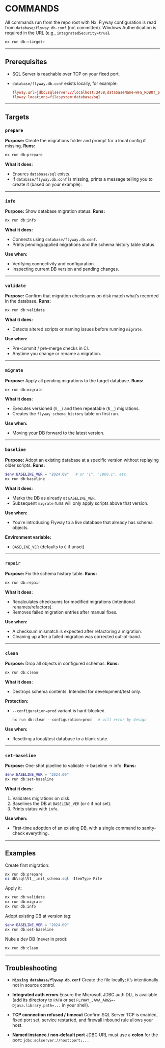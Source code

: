 # COMMANDS

All commands run from the repo root with Nx.
Flyway configuration is read from `database/flyway.db.conf` (not committed).
Windows Authentication is required in the URL (e.g., `integratedSecurity=true`).

```powershell
nx run db:<target>
```

---

## Prerequisites

- SQL Server is reachable over TCP on your fixed port.
- `database/flyway.db.conf` exists locally, for example:

  ```conf
  flyway.url=jdbc:sqlserver://localhost:2458;databaseName=WFG_ROBOT_SYSAPV;encrypt=true;trustServerCertificate=true;integratedSecurity=true
  flyway.locations=filesystem:database/sql
  ```

---

## Targets

### `prepare`

**Purpose:** Create the migrations folder and prompt for a local config if missing.
**Runs:**

```powershell
nx run db:prepare
```

**What it does:**

- Ensures `database/sql` exists.
- If `database/flyway.db.conf` is missing, prints a message telling you to create it (based on your example).

---

### `info`

**Purpose:** Show database migration status.
**Runs:**

```powershell
nx run db:info
```

**What it does:**

- Connects using `database/flyway.db.conf`.
- Prints pending/applied migrations and the schema history table status.

**Use when:**

- Verifying connectivity and configuration.
- Inspecting current DB version and pending changes.

---

### `validate`

**Purpose:** Confirm that migration checksums on disk match what’s recorded in the database.
**Runs:**

```powershell
nx run db:validate
```

**What it does:**

- Detects altered scripts or naming issues before running `migrate`.

**Use when:**

- Pre-commit / pre-merge checks in CI.
- Anytime you change or rename a migration.

---

### `migrate`

**Purpose:** Apply all pending migrations to the target database.
**Runs:**

```powershell
nx run db:migrate
```

**What it does:**

- Executes versioned (`V__`) and then repeatable (`R__`) migrations.
- Creates the `flyway_schema_history` table on first run.

**Use when:**

- Moving your DB forward to the latest version.

---

### `baseline`

**Purpose:** Adopt an existing database at a specific version without replaying older scripts.
**Runs:**

```powershell
$env:BASELINE_VER = "2024.09"   # or "1", "1000.1", etc.
nx run db:baseline
```

**What it does:**

- Marks the DB as already at `BASELINE_VER`.
- Subsequent `migrate` runs will only apply scripts above that version.

**Use when:**

- You’re introducing Flyway to a live database that already has schema objects.

**Environment variable:**

- `BASELINE_VER` (defaults to `0` if unset)

---

### `repair`

**Purpose:** Fix the schema history table.
**Runs:**

```powershell
nx run db:repair
```

**What it does:**

- Recalculates checksums for modified migrations (intentional renames/refactors).
- Removes failed migration entries after manual fixes.

**Use when:**

- A checksum mismatch is expected after refactoring a migration.
- Cleaning up after a failed migration was corrected out-of-band.

---

### `clean`

**Purpose:** Drop all objects in configured schemas.
**Runs:**

```powershell
nx run db:clean
```

**What it does:**

- Destroys schema contents. Intended for development/test only.

**Protection:**

- `--configuration=prod` variant is hard-blocked.

  ```powershell
  nx run db:clean --configuration=prod   # will error by design
  ```

**Use when:**

- Resetting a local/test database to a blank state.

---

### `set-baseline`

**Purpose:** One-shot pipeline to validate → baseline → info.
**Runs:**

```powershell
$env:BASELINE_VER = "2024.09"
nx run db:set-baseline
```

**What it does:**

1. Validates migrations on disk.
2. Baselines the DB at `BASELINE_VER` (or `0` if not set).
3. Prints status with `info`.

**Use when:**

- First-time adoption of an existing DB, with a single command to sanity-check everything.

---

## Examples

Create first migration:

```powershell
nx run db:prepare
ni db\sql\V1__init_schema.sql -ItemType File
```

Apply it:

```powershell
nx run db:validate
nx run db:migrate
nx run db:info
```

Adopt existing DB at version tag:

```powershell
$env:BASELINE_VER = "2024.09"
nx run db:set-baseline
```

Nuke a dev DB (never in prod):

```powershell
nx run db:clean
```

---

## Troubleshooting

- **`Missing database/flyway.db.conf`**
  Create the file locally; it’s intentionally not in source control.

- **Integrated auth errors**
  Ensure the Microsoft JDBC auth DLL is available (add its directory to `PATH` or set `FLYWAY_JAVA_ARGS=-Djava.library.path=...` in your shell).

- **TCP connection refused / timeout**
  Confirm SQL Server TCP is enabled, fixed port set, service restarted, and firewall inbound rule allows your host.

- **Named instance / non-default port**
  JDBC URL must use a **colon** for the port: `jdbc:sqlserver://host:port;...`
